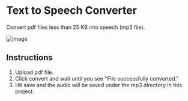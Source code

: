 # Text to Speech Converter
Convert pdf files less than 25 KB into speech (mp3 file).

![image](https://github.com/namari1/TextToSpeech/assets/57231358/a4f8186f-24c8-4d09-8aa1-10fd7655003b)


## Instructions
1. Upload pdf file. <br/> 
2. Click convert and wait until you see "File successfully converted." <br/>
3. Hit save and the audio will be saved under the mp3 directory in this project.
